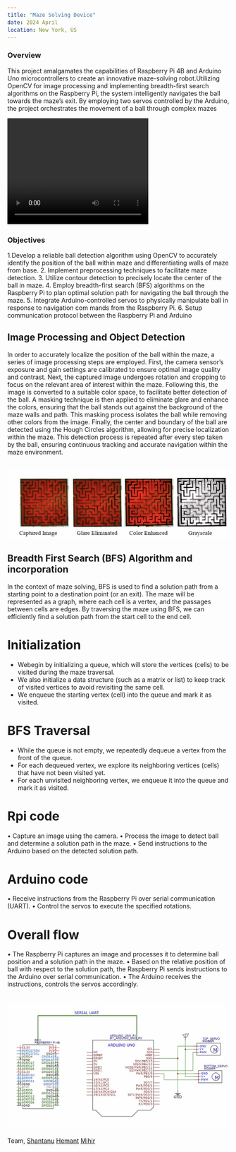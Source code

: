 ```yaml
---
title: "Maze Solving Device"
date: 2024 April
location: New York, US
---
```


### Overview
 This project amalgamates the capabilities of Raspberry Pi 4B and Arduino Uno microcontrollers to create
 an innovative maze-solving robot.Utilizing OpenCV for image processing and implementing breadth-first
 search algorithms on the Raspberry Pi, the system intelligently navigates the ball towards the maze’s
 exit. By employing two servos controlled by the Arduino, the project orchestrates the movement of a
 ball through complex mazes

<video width="320" height="240" controls autoplay>
  <source src='/images/maze.mp4' type='video/mp4'>
  Your browser does not support the video tag.
</video>


### Objectives
 1.Develop a reliable ball detection algorithm using OpenCV to accurately identify the position of the
 ball within maze and differentiating walls of maze from base.
 2. Implement preprocessing techniques to facilitate maze detection.
 3. Utilize contour detection to precisely locate the center of the ball in maze.
 4. Employ breadth-first search (BFS) algorithms on the Raspberry Pi to plan optimal solution path
 for navigating the ball through the maze.
 5. Integrate Arduino-controlled servos to physically manipulate ball in response to navigation com
mands from the Raspberry Pi.
 6. Setup communication protocol between the Raspberry Pi and Arduino

## Image Processing and Object Detection
 In order to accurately localize the position of the ball within the maze, a series of image processing steps
 are employed. First, the camera sensor’s exposure and gain settings are calibrated to ensure optimal
 image quality and contrast. Next, the captured image undergoes rotation and cropping to focus on the
 relevant area of interest within the maze. Following this, the image is converted to a suitable color
 space, to facilitate better detection of the ball. A masking technique is then applied to eliminate glare
 and enhance the colors, ensuring that the ball stands out against the background of the maze walls and
 path. This masking process isolates the ball while removing other colors from the image. Finally, the
 center and boundary of the ball are detected using the Hough Circles algorithm, allowing for precise
 localization within the maze. This detection process is repeated after every step taken by the ball,
 ensuring continuous tracking and accurate navigation within the maze environment.

 <br/><img src='/images/image processing.jpg'>

## Breadth First Search (BFS) Algorithm and incorporation
 In the context of maze solving, BFS is used to find a solution path from a starting point to a destination
 point (or an exit). The maze will be represented as a graph, where each cell is a vertex, and the passages
 between cells are edges. By traversing the maze using BFS, we can efficiently find a solution path from
 the start cell to the end cell.

 # Initialization
-  Webegin by initializing a queue, which will store the vertices (cells) to be visited during the maze
 traversal.
-  We also initialize a data structure (such as a matrix or list) to keep track of visited vertices to
 avoid revisiting the same cell.
-  We enqueue the starting vertex (cell) into the queue and mark it as visited.

 # BFS Traversal
-  While the queue is not empty, we repeatedly dequeue a vertex from the front of the queue.
-  For each dequeued vertex, we explore its neighboring vertices (cells) that have not been visited yet.
-  For each unvisited neighboring vertex, we enqueue it into the queue and mark it as visited.

# Rpi code
 • Capture an image using the camera.
 • Process the image to detect ball and determine a solution path in the maze.
 • Send instructions to the Arduino based on the detected solution path.

 # Arduino code
 • Receive instructions from the Raspberry Pi over serial communication (UART).
 • Control the servos to execute the specified rotations.

 # Overall flow
  • The Raspberry Pi captures an image and processes it to determine ball position and a solution
 path in the maze.
 • Based on the relative position of ball with respect to the solution path, the Raspberry Pi sends
 instructions to the Arduino over serial communication.
 • The Arduino receives the instructions, controls the servos accordingly.

 
 <br/><img src='/images/circuit schematic.jpg'>

 
Team, 
[Shantanu](https://www.linkedin.com/in/s-n-g)
[Hemant](https://www.linkedin.com/in/a-hemant)
[Mihir](https://www.linkedin.com/in/kshirsagarmihir)
      
